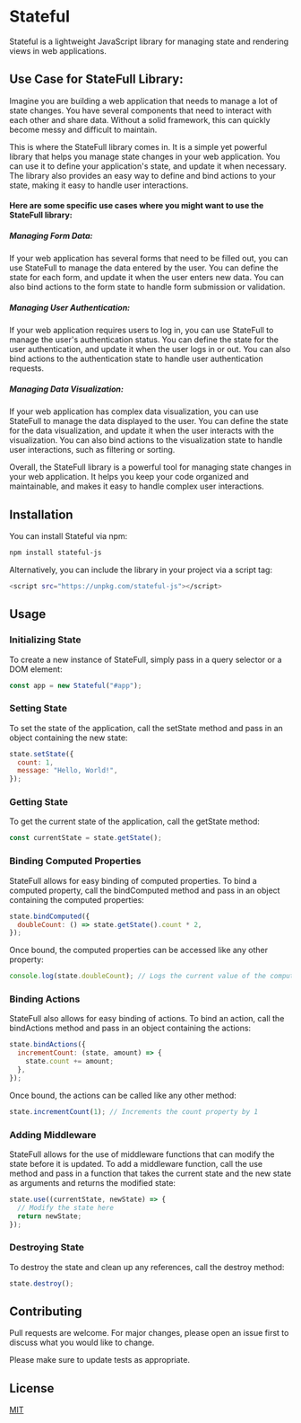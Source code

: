 # Stateful

Stateful is a lightweight JavaScript library for managing state and rendering views in web applications.

## Use Case for StateFull Library:

Imagine you are building a web application that needs to manage a lot of state changes. You have several components that need to interact with each other and share data. Without a solid framework, this can quickly become messy and difficult to maintain.

This is where the StateFull library comes in. It is a simple yet powerful library that helps you manage state changes in your web application. You can use it to define your application's state, and update it when necessary. The library also provides an easy way to define and bind actions to your state, making it easy to handle user interactions.

#### Here are some specific use cases where you might want to use the StateFull library:

##### Managing Form Data:

If your web application has several forms that need to be filled out, you can use StateFull to manage the data entered by the user. You can define the state for each form, and update it when the user enters new data. You can also bind actions to the form state to handle form submission or validation.

##### Managing User Authentication:

If your web application requires users to log in, you can use StateFull to manage the user's authentication status. You can define the state for the user authentication, and update it when the user logs in or out. You can also bind actions to the authentication state to handle user authentication requests.

##### Managing Data Visualization:

If your web application has complex data visualization, you can use StateFull to manage the data displayed to the user. You can define the state for the data visualization, and update it when the user interacts with the visualization. You can also bind actions to the visualization state to handle user interactions, such as filtering or sorting.

Overall, the StateFull library is a powerful tool for managing state changes in your web application. It helps you keep your code organized and maintainable, and makes it easy to handle complex user interactions.

## Installation

You can install Stateful via npm:

```bash
npm install stateful-js
```

Alternatively, you can include the library in your project via a script tag:

```bash
<script src="https://unpkg.com/stateful-js"></script>
```

## Usage

### Initializing State

To create a new instance of StateFull, simply pass in a query selector or a DOM element:

```javascript
const app = new Stateful("#app");
```

### Setting State

To set the state of the application, call the setState method and pass in an object containing the new state:

```javascript
state.setState({
  count: 1,
  message: "Hello, World!",
});
```

### Getting State

To get the current state of the application, call the getState method:

```javascript
const currentState = state.getState();
```

### Binding Computed Properties

StateFull allows for easy binding of computed properties. To bind a computed property, call the bindComputed method and pass in an object containing the computed properties:

```javascript
state.bindComputed({
  doubleCount: () => state.getState().count * 2,
});
```

Once bound, the computed properties can be accessed like any other property:

```javascript
console.log(state.doubleCount); // Logs the current value of the computed property
```

### Binding Actions

StateFull also allows for easy binding of actions. To bind an action, call the bindActions method and pass in an object containing the actions:

```javascript
state.bindActions({
  incrementCount: (state, amount) => {
    state.count += amount;
  },
});
```

Once bound, the actions can be called like any other method:

```javascript
state.incrementCount(1); // Increments the count property by 1
```

### Adding Middleware

StateFull allows for the use of middleware functions that can modify the state before it is updated. To add a middleware function, call the use method and pass in a function that takes the current state and the new state as arguments and returns the modified state:

```javascript
state.use((currentState, newState) => {
  // Modify the state here
  return newState;
});
```

### Destroying State

To destroy the state and clean up any references, call the destroy method:

```javascript
state.destroy();
```

## Contributing

Pull requests are welcome. For major changes, please open an issue first
to discuss what you would like to change.

Please make sure to update tests as appropriate.

## License

[MIT](https://choosealicense.com/licenses/mit/)

